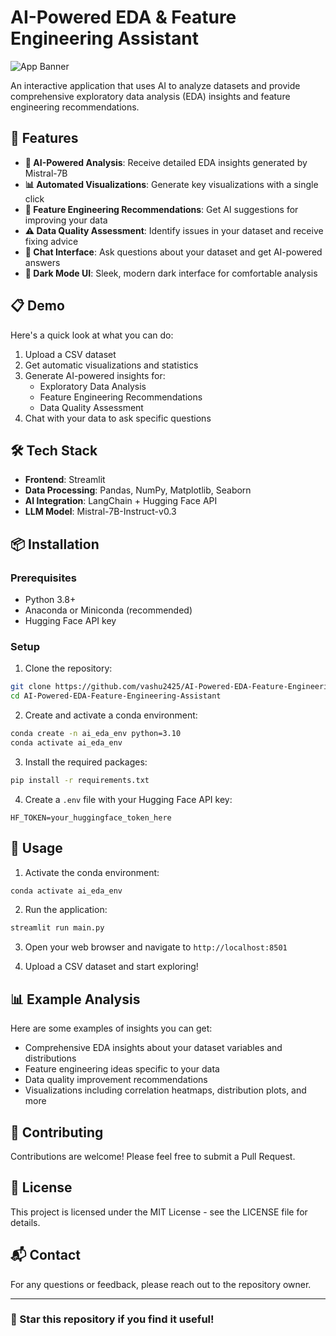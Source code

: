 # AI-Powered EDA & Feature Engineering Assistant

![App Banner](https://raw.githubusercontent.com/vashu2425/AI-Powered-EDA-Feature-Engineering-Assistant/main/assets/banner.png)

An interactive application that uses AI to analyze datasets and provide comprehensive exploratory data analysis (EDA) insights and feature engineering recommendations.

## 🌟 Features

- **🤖 AI-Powered Analysis**: Receive detailed EDA insights generated by Mistral-7B
- **📊 Automated Visualizations**: Generate key visualizations with a single click
- **🔧 Feature Engineering Recommendations**: Get AI suggestions for improving your data
- **⚠️ Data Quality Assessment**: Identify issues in your dataset and receive fixing advice 
- **💬 Chat Interface**: Ask questions about your dataset and get AI-powered answers
- **🌙 Dark Mode UI**: Sleek, modern dark interface for comfortable analysis

## 📋 Demo

Here's a quick look at what you can do:

1. Upload a CSV dataset
2. Get automatic visualizations and statistics
3. Generate AI-powered insights for:
   - Exploratory Data Analysis
   - Feature Engineering Recommendations
   - Data Quality Assessment
4. Chat with your data to ask specific questions

## 🛠️ Tech Stack

- **Frontend**: Streamlit
- **Data Processing**: Pandas, NumPy, Matplotlib, Seaborn
- **AI Integration**: LangChain + Hugging Face API
- **LLM Model**: Mistral-7B-Instruct-v0.3

## 📦 Installation

### Prerequisites
- Python 3.8+
- Anaconda or Miniconda (recommended)
- Hugging Face API key

### Setup

1. Clone the repository:
```bash
git clone https://github.com/vashu2425/AI-Powered-EDA-Feature-Engineering-Assistant.git
cd AI-Powered-EDA-Feature-Engineering-Assistant
```

2. Create and activate a conda environment:
```bash
conda create -n ai_eda_env python=3.10
conda activate ai_eda_env
```

3. Install the required packages:
```bash
pip install -r requirements.txt
```

4. Create a `.env` file with your Hugging Face API key:
```
HF_TOKEN=your_huggingface_token_here
```

## 🚀 Usage

1. Activate the conda environment:
```bash
conda activate ai_eda_env
```

2. Run the application:
```bash
streamlit run main.py
```

3. Open your web browser and navigate to `http://localhost:8501`

4. Upload a CSV dataset and start exploring!

## 📊 Example Analysis

Here are some examples of insights you can get:

- Comprehensive EDA insights about your dataset variables and distributions
- Feature engineering ideas specific to your data
- Data quality improvement recommendations
- Visualizations including correlation heatmaps, distribution plots, and more

## 🤝 Contributing

Contributions are welcome! Please feel free to submit a Pull Request.

## 📝 License

This project is licensed under the MIT License - see the LICENSE file for details.

## 📬 Contact

For any questions or feedback, please reach out to the repository owner.

---

### 🌟 Star this repository if you find it useful!
